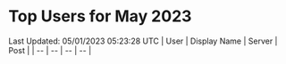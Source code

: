 # Top Users for May 2023
Last Updated: 05/01/2023 05:23:28 UTC
| User | Display Name | Server | Post |
| -- | -- | -- | -- |
